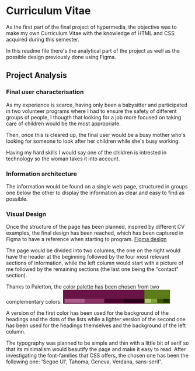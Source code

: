 # Curriculum Vitae
As the first part of the final project of hypermedia, the objective was to make my own Curriculum Vitae with the knowledge of HTML and CSS acquired during this semester.

In this readme file there's the analytical part of the project as well as the possible design previously done using Figma.

## Project Analysis
### Final user characterisation
As my experience is scarce, having only been a babysitter and participated in two volunteer programs where I had to ensure the safety of different groups of people, I thougth that looking for a job more focused on taking care of children would be the most appropriate.

Then, once this is cleared up, the final user would be a busy mother who's looking for someone to look after her children while she's busy working.

Having my hard skills I would say one of the children is intrested in technology so the woman takes it into account.

### Information architecture
The information would be found on a single web page, structured in groups one below the other to display the information as clear and easy to find as possible.

### Visual Design
Once the structure of the page has been planned, inspired by different CV examples, the final design has been reached, which has been captured in Figma to have a reference when starting to program. [Figma design](https://www.figma.com/file/P3zopB2ASsWiNlhjfzulLU/CV)

The page would be divided into two columns, the one on the right would have the header at the beginning followed by the four most relevant sections of information, while 
the left column would start with a picture of me followed by the remaining sections (the last one being the "contact" section).

Thanks to Paletton, the color palette has been chosen from two complementary colors. ![Color palette](palette.png)

A version of the first color has been used for the background of the headings and the dots of the lists while a lighter version of the second one has been used for the headings themselves and the background of the left column.

The typography was planned to be simple and thin with a little bit of serif so that its minimalism would beautify the page and make it easy to read. 
After investigating the font-families that CSS offers, the chosen one has been the following one: 'Segoe UI', Tahoma, Geneva, Verdana, sans-serif'.
